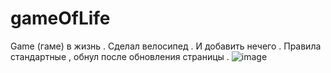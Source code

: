# gameOfLife
Game (гаме) в жизнь . Сделал велосипед . И добавить нечего . 
Правила стандартные , обнул после обновления страницы . 
![image](https://user-images.githubusercontent.com/97777490/181724787-70580b3c-203e-4773-b63e-bd61af72586e.png)
